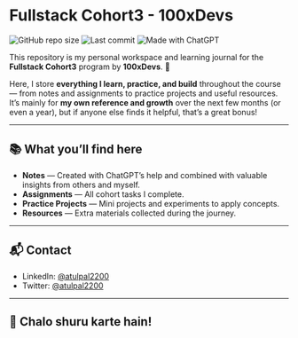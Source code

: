 # Fullstack Cohort3 - 100xDevs

![GitHub repo size](https://img.shields.io/github/repo-size/atsin6/WebDev-Cohort)
![Last commit](https://img.shields.io/github/last-commit/atsin6/WebDev-Cohort)
![Made with ChatGPT](https://img.shields.io/badge/notes-Made%20with%20ChatGPT-blue)

This repository is my personal workspace and learning journal for the **Fullstack Cohort3** program by **100xDevs**. 🚀

Here, I store **everything I learn, practice, and build** throughout the course — from notes and assignments to practice projects and useful resources.  
It’s mainly for **my own reference and growth** over the next few months (or even a year), but if anyone else finds it helpful, that’s a great bonus!

---

## 📚 What you’ll find here

- **Notes** — Created with ChatGPT’s help and combined with valuable insights from others and myself.
- **Assignments** — All cohort tasks I complete.
- **Practice Projects** — Mini projects and experiments to apply concepts.
- **Resources** — Extra materials collected during the journey.

---

## 📬 Contact

- LinkedIn: [@atulpal2200](https://www.linkedin.com/in/atulpal2200/)
- Twitter: [@atulpal2200](https://x.com/atulpal2200)

---

## 🎉 Chalo shuru karte hain!
